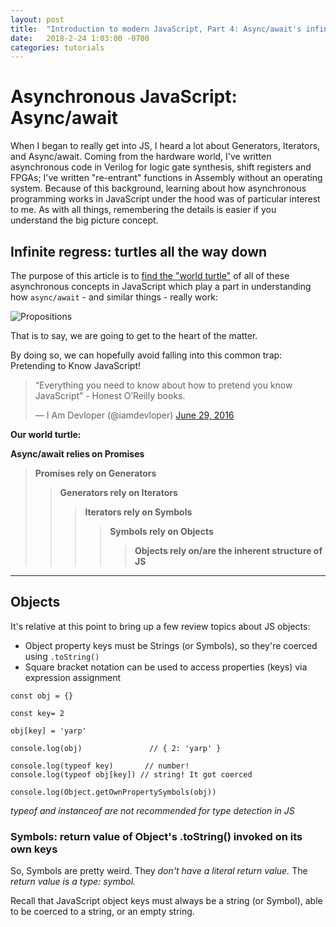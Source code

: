 ```yaml
---
layout: post
title:  "Introduction to modern JavaScript, Part 4: Async/await's infinite regress"
date:   2018-2-24 1:03:00 -0700
categories: tutorials
---
```

# Asynchronous JavaScript: Async/await
When I began to really get into JS, I heard a lot about Generators, Iterators, and Async/await. Coming from the hardware
world, I've written asynchronous code in Verilog for logic gate synthesis, shift registers and FPGAs; I've written "re-entrant" functions in Assembly without an operating system. Because of this background, learning about how asynchronous programming works in JavaScript under the hood was of particular interest to me. As with all things,
remembering the details is easier if you understand the big picture concept.

## Infinite regress: turtles all the way down
The purpose of this article is to [find the "world turtle"](https://en.wikipedia.org/wiki/Turtles_all_the_way_down) of all of these asynchronous concepts in JavaScript which
play a part in understanding how `async/await` - and similar things - really work:


![Propositions](https://upload.wikimedia.org/wikipedia/commons/thumb/d/d4/Infinite_regress_en.svg/298px-Infinite_regress_en.svg.png)

That is to say, we are going to get to the heart of the matter.

By doing so, we can hopefully avoid falling into this common trap: Pretending to Know JavaScript!
<blockquote class="twitter-tweet" data-lang="en"><p lang="en" dir="ltr">“Everything you need to know about how to pretend you know JavaScript” - Honest O’Reilly books.</p>&mdash; I Am Devloper (@iamdevloper) <a href="https://twitter.com/iamdevloper/status/748201714440900610?ref_src=twsrc%5Etfw">June 29, 2016</a></blockquote>
<script async src="https://platform.twitter.com/widgets.js" charset="utf-8"></script>

**Our world turtle:**

**Async/await relies on Promises**
> **Promises rely on Generators**
>> **Generators rely on Iterators**
>>> **Iterators rely on Symbols**
>>>> **Symbols rely on Objects**
>>>>> **Objects rely on/are the inherent structure of JS**


------
## Objects

It's relative at this point to bring up a few review topics about JS objects:
- Object property keys must be Strings (or Symbols), so they're coerced using `.toString()`
- Square bracket notation can be used to access properties (keys) via expression assignment

```
const obj = {}

const key= 2

obj[key] = 'yarp'                 

console.log(obj)               // { 2: 'yarp' }

console.log(typeof key)       // number!
console.log(typeof obj[key]) // string! It got coerced

console.log(Object.getOwnPropertySymbols(obj))
```
*typeof and instanceof are not recommended for type detection in JS*


### Symbols: return value of Object's .toString() invoked on its own keys
So, Symbols are pretty weird. They *don't have a literal return value.* The *return value is a type: symbol.*

Recall that JavaScript object keys must always be a string (or Symbol), able to be coerced to a string, or an empty string.
